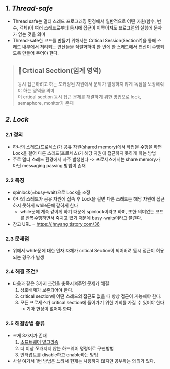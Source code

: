 
## ***1. Thread-safe***
 - Thread safe는 멀티 스레드 프로그래밍 환경에서 일반적으로 어떤 자원(함수, 변수, 객체)이 여러 스레드로부터 동시에 접근이 이루어져도 프로그램의 실행에 문자가 없는 것을 의미
 - Thread-safe한 코드를 만들기 위해서는 Critical Session(Section?)을 통해 스레드 내부에서 처리되는 연산들을 직렬화하여 한 번에 한 스레드에서 연산이 수행되도록 만들어 주어야 한다.

> ## 🚩Crtical Section(임계 영역)  
> 동시 접근하려고 하는 포커싱된 자원에서 문제가 발생하지 않게 독점을 보장해줘야 하는 영역을 의미  
> 이 crtical section 동시 접근 문제를 해결하기 위한 방법으로 lock, semaphore, monitor가 존재

## ***2. Lock***
### 2.1 정의
- 하나의 스레드(프로세스)가 공유 자원(shared memory)에서 작업을 수행을 하면 Lock을 걸어 다른 스레드(프로세스)가 해당 자원에 접근하지 못하게 하는 방법
- 주로 멀티 스레드 환경에서 자주 발생한다 -> 프로세스에서는 share memory가 아닌 messaging passing 방법이 존재

### 2.2 특징
- spinlock(=busy-wait)으로 Lock을 조정
- 하나의 스레드가 공유 자원에 접속 후 Lock을 걸면 다른 스레드는 해당 자원에 접근하지 못하게 while문에 같히게 한다
  - while문에 계속 같이게 하기 때문에 spinlock이라고 하며, 또한 의미없는 코드를 반복수행하면서 죽치고 있기 때문에 busy-waits이라고 불린다.
- 참고 URL = https://jhnyang.tistory.com/36
### 2.3 문제점
  - 위에서 while문에 대한 인자 자체가 critical Section이 되어버려 동시 접근이 허용되는 경우가 발생
### 2.4 해결 조건?
- 다음과 같은 3가지 조건을 충족시켜주면 문제가 해결
  1. 상호배제가 보존되어야 한다.
  2. critical section에 어떤 스레드의 접근도 없을 때 항상 접근이 가능해야 한다.
  3. 모든 프로세스가 critical section에 들어가기 위한 기회를 가질 수 있어야 한다 -> 기아 현상이 없어야 한다.
### 2.5 해결방법 종류
- 크게 3가지가 존재
  1. [소프트웨어 알고리즘](./피터슨알고리즘.md)
  2. 더 이상 쪼개지지 않는 하드웨어 명령어로 구현방법
  3. 인터럽트를 disable하고 enable하는 방법
- 사실 여기서 1번 방법은 느려서 현재는 사용하지 않지만 공부하는 의의가 있다.
